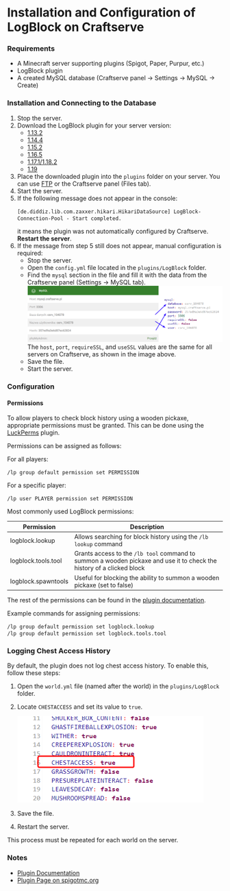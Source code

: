 # Installation and Configuration of LogBlock on Craftserve

### Requirements

* A Minecraft server supporting plugins (Spigot, Paper, Purpur, etc.)
* LogBlock plugin
* A created MySQL database (Craftserve panel -> Settings -> MySQL -> Create)

### Installation and Connecting to the Database

1. Stop the server.
2. Download the LogBlock plugin for your server version:
    - [1.13.2](https://www.iani.de/jenkins/job/LogBlock/64/artifact/target/LogBlock.jar)
    - [1.14.4](https://www.iani.de/jenkins/job/LogBlock/90/artifact/target/LogBlock.jar)
    - [1.15.2](https://www.iani.de/jenkins/job/LogBlock/99/artifact/target/LogBlock.jar)
    - [1.16.5](https://www.iani.de/jenkins/job/LogBlock/132/artifact/target/LogBlock.jar)
    - [1.17.1/1.18.2](https://www.iani.de/jenkins/job/LogBlock/161/artifact/target/LogBlock.jar)
    - [1.19](https://www.iani.de/jenkins/job/LogBlock/lastSuccessfulBuild/artifact/target/LogBlock.jar)
3. Place the downloaded plugin into the `plugins` folder on your server. You can use [FTP](ftp.md) or the Craftserve panel (Files tab).
4. Start the server.
5. If the following message does not appear in the console:
   ```
   [de.diddiz.lib.com.zaxxer.hikari.HikariDataSource] LogBlock-Connection-Pool - Start completed.
   ```
   it means the plugin was not automatically configured by Craftserve. **Restart the server**.
6. If the message from step 5 still does not appear, manual configuration is required:
    - Stop the server.
    - Open the `config.yml` file located in the `plugins/LogBlock` folder.
    - Find the `mysql` section in the file and fill it with the data from the Craftserve panel (Settings -> MySQL tab).
    ![MySQL](img/logblock/logblock_config.png)
      The `host`, `port`, `requireSSL`, and `useSSL` values are the same for all servers on Craftserve, as shown in the image above.
    - Save the file.
    - Start the server.

### Configuration

#### Permissions

To allow players to check block history using a wooden pickaxe, appropriate permissions must be granted. This can be done using the [LuckPerms](https://luckperms.net/) plugin.

Permissions can be assigned as follows:

For all players:
```
/lp group default permission set PERMISSION
```

For a specific player:
```
/lp user PLAYER permission set PERMISSION
```

Most commonly used LogBlock permissions:

| Permission         | Description                                                                                                               |
|--------------------|--------------------------------------------------------------------------------------------------------------------------|
| logblock.lookup   | Allows searching for block history using the `/lb lookup` command                                                         |
| logblock.tools.tool | Grants access to the `/lb tool` command to summon a wooden pickaxe and use it to check the history of a clicked block |
| logblock.spawntools | Useful for blocking the ability to summon a wooden pickaxe (set to false)                                               |

The rest of the permissions can be found in the [plugin documentation](https://github.com/LogBlock/LogBlock/wiki/Permissions).

Example commands for assigning permissions:
```
/lp group default permission set logblock.lookup
/lp group default permission set logblock.tools.tool
```
### Logging Chest Access History

By default, the plugin does not log chest access history. To enable this, follow these steps:

1. Open the `world.yml` file (named after the world) in the `plugins/LogBlock` folder.
2. Locate `CHESTACCESS` and set its value to `true`.

   ![image](img/logblock/logblock_world_config.png)
3. Save the file.
4. Restart the server.

This process must be repeated for each world on the server.

### Notes

* [Plugin Documentation](https://github.com/LogBlock/LogBlock/wiki)
* [Plugin Page on spigotmc.org](https://www.spigotmc.org/resources/logblock.67333/)